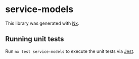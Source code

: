 # service-models

This library was generated with [Nx](https://nx.dev).

## Running unit tests

Run `nx test service-models` to execute the unit tests via [Jest](https://jestjs.io).
